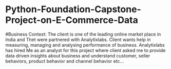 # Python-Foundation-Capstone-Project-on-E-Commerce-Data

#Business Context:
The client is one of the leading online market place in India and Thet were partnered with Analytixlabs.
Client wants help in measuring, managing and analysing performance of business.
Analytixlabs has hired Me as an analyst for this project where client asked me to provide data
driven insights about business and understand customer, seller behaviors, product behavior and
channel behavior etc...
